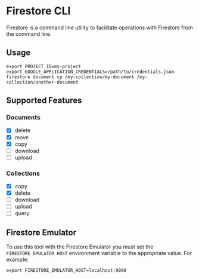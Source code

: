# Firestore CLI

Firestore is a command line utility to facilitate operations with Firestore from the command line.

## Usage

```
export PROJECT_ID=my-project
export GOOGLE_APPLICATION_CREDENTIALS=/path/to/credentials.json
firestore document cp /my-collection/my-document /my-collection/another-document
```

## Supported Features

### Documents

- [x] delete
- [x] move
- [x] copy
- [ ] download
- [ ] upload

### Collections

- [x] copy
- [x] delete
- [ ] download
- [ ] upload
- [ ] query

## Firestore Emulator

To use this tool with the Firestore Emulator you must set the `FIRESTORE_EMULATOR_HOST` environment variable to the appropriate value. For example:

```
export FIRESTORE_EMULATOR_HOST=localhost:9090
```
